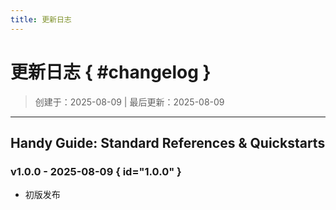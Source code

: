 ```yaml
---
title: 更新日志
---
```


更新日志 { #changelog }
========

> 创建于：2025-08-09 | 最后更新：2025-08-09

---

Handy Guide: Standard References & Quickstarts
----------------------------------------------

### v1.0.0 - 2025-08-09 { id="1.0.0" }

-   初版发布

